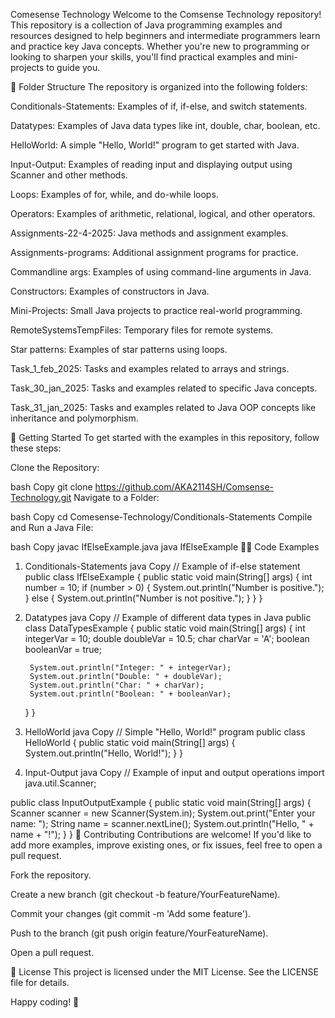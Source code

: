 Comesense Technology
Welcome to the Comsense Technology repository! This repository is a collection of Java programming examples and resources designed to help beginners and intermediate programmers learn and practice key Java concepts. Whether you're new to programming or looking to sharpen your skills, you'll find practical examples and mini-projects to guide you.

📁 Folder Structure
The repository is organized into the following folders:

Conditionals-Statements: Examples of if, if-else, and switch statements.

Datatypes: Examples of Java data types like int, double, char, boolean, etc.

HelloWorld: A simple "Hello, World!" program to get started with Java.

Input-Output: Examples of reading input and displaying output using Scanner and other methods.

Loops: Examples of for, while, and do-while loops.

Operators: Examples of arithmetic, relational, logical, and other operators.

Assignments-22-4-2025: Java methods and assignment examples.

Assignments-programs: Additional assignment programs for practice.

Commandline args: Examples of using command-line arguments in Java.

Constructors: Examples of constructors in Java.

Mini-Projects: Small Java projects to practice real-world programming.

RemoteSystemsTempFiles: Temporary files for remote systems.

Star patterns: Examples of star patterns using loops.

Task_1_feb_2025: Tasks and examples related to arrays and strings.

Task_30_jan_2025: Tasks and examples related to specific Java concepts.

Task_31_jan_2025: Tasks and examples related to Java OOP concepts like inheritance and polymorphism.

🚀 Getting Started
To get started with the examples in this repository, follow these steps:

Clone the Repository:

bash
Copy
git clone https://github.com/AKA2114SH/Comsense-Technology.git
Navigate to a Folder:

bash
Copy
cd Comesense-Technology/Conditionals-Statements
Compile and Run a Java File:

bash
Copy
javac IfElseExample.java
java IfElseExample
🧑‍💻 Code Examples
1. Conditionals-Statements
java
Copy
// Example of if-else statement
public class IfElseExample {
    public static void main(String[] args) {
        int number = 10;
        if (number > 0) {
            System.out.println("Number is positive.");
        } else {
            System.out.println("Number is not positive.");
        }
    }
}
2. Datatypes
java
Copy
// Example of different data types in Java
public class DataTypesExample {
    public static void main(String[] args) {
        int integerVar = 10;
        double doubleVar = 10.5;
        char charVar = 'A';
        boolean booleanVar = true;

        System.out.println("Integer: " + integerVar);
        System.out.println("Double: " + doubleVar);
        System.out.println("Char: " + charVar);
        System.out.println("Boolean: " + booleanVar);
    }
}
3. HelloWorld
java
Copy
// Simple "Hello, World!" program
public class HelloWorld {
    public static void main(String[] args) {
        System.out.println("Hello, World!");
    }
}
4. Input-Output
java
Copy
// Example of input and output operations
import java.util.Scanner;

public class InputOutputExample {
    public static void main(String[] args) {
        Scanner scanner = new Scanner(System.in);
        System.out.print("Enter your name: ");
        String name = scanner.nextLine();
        System.out.println("Hello, " + name + "!");
    }
}
🤝 Contributing
Contributions are welcome! If you'd like to add more examples, improve existing ones, or fix issues, feel free to open a pull request.

Fork the repository.

Create a new branch (git checkout -b feature/YourFeatureName).

Commit your changes (git commit -m 'Add some feature').

Push to the branch (git push origin feature/YourFeatureName).

Open a pull request.

📜 License
This project is licensed under the MIT License. See the LICENSE file for details.

Happy coding! 🎉
